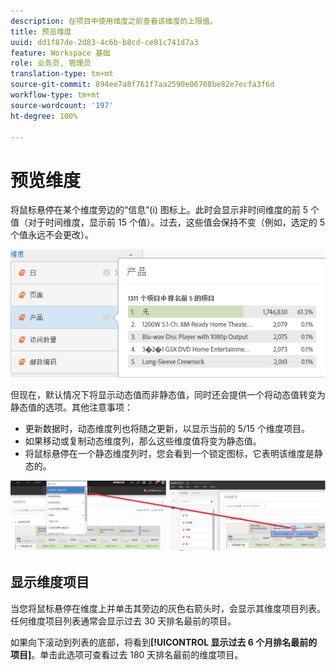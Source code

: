 ```yaml
---
description: 在项目中使用维度之前查看该维度的上限值。
title: 预览维度
uuid: dd1f87de-2d83-4c6b-b8cd-ce81c741d7a3
feature: Workspace 基础
role: 业务员, 管理员
translation-type: tm+mt
source-git-commit: 894ee7a8f761f7aa2590e06708be82e7ecfa3f6d
workflow-type: tm+mt
source-wordcount: '197'
ht-degree: 100%

---
```



# 预览维度

将鼠标悬停在某个维度旁边的“信息”(i) 图标上。此时会显示非时间维度的前 5 个值（对于时间维度，显示前 15 个值）。过去，这些值会保持不变（例如，选定的 5 个值永远不会更改）。

![](assets/dimension-preview.png)

但现在，默认情况下将显示动态值而非静态值，同时还会提供一个将动态值转变为静态值的选项。其他注意事项：

* 更新数据时，动态维度列也将随之更新，以显示当前的 5/15 个维度项目。
* 如果移动或复制动态维度列，那么这些维度值将变为静态值。
* 将鼠标悬停在一个静态维度列时，您会看到一个锁定图标，它表明该维度是静态的。

![](assets/dimension_static.png)

## 显示维度项目

当您将鼠标悬停在维度上并单击其旁边的灰色右箭头时，会显示其维度项目列表。任何维度项目列表通常会显示过去 30 天排名最前的项目。

如果向下滚动到列表的底部，将看到&#x200B;**[!UICONTROL 显示过去 6 个月排名最前的项目]**。单击此选项可查看过去 180 天排名最前的维度项目。
